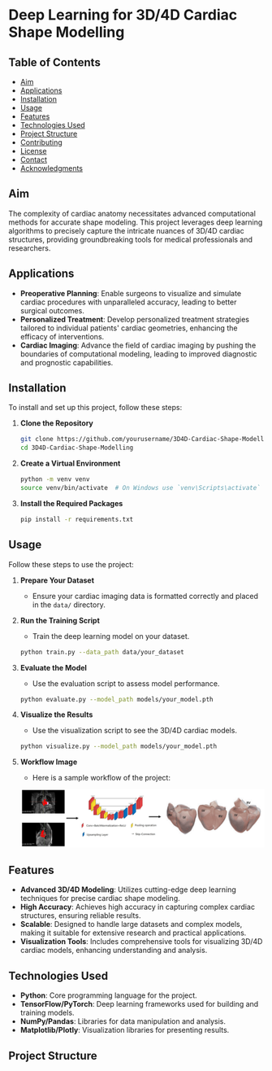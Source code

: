 # Deep Learning for 3D/4D Cardiac Shape Modelling

## Table of Contents
- [Aim](#aim)
- [Applications](#applications)
- [Installation](#installation)
- [Usage](#usage)
- [Features](#features)
- [Technologies Used](#technologies-used)
- [Project Structure](#project-structure)
- [Contributing](#contributing)
- [License](#license)
- [Contact](#contact)
- [Acknowledgments](#acknowledgments)

## Aim
The complexity of cardiac anatomy necessitates advanced computational methods for accurate shape modeling. This project leverages deep learning algorithms to precisely capture the intricate nuances of 3D/4D cardiac structures, providing groundbreaking tools for medical professionals and researchers.

## Applications
- **Preoperative Planning**: Enable surgeons to visualize and simulate cardiac procedures with unparalleled accuracy, leading to better surgical outcomes.
- **Personalized Treatment**: Develop personalized treatment strategies tailored to individual patients' cardiac geometries, enhancing the efficacy of interventions.
- **Cardiac Imaging**: Advance the field of cardiac imaging by pushing the boundaries of computational modeling, leading to improved diagnostic and prognostic capabilities.

## Installation
To install and set up this project, follow these steps:

1. **Clone the Repository**
    ```bash
    git clone https://github.com/yourusername/3D4D-Cardiac-Shape-Modelling.git
    cd 3D4D-Cardiac-Shape-Modelling
    ```

2. **Create a Virtual Environment**
    ```bash
    python -m venv venv
    source venv/bin/activate  # On Windows use `venv\Scripts\activate`
    ```

3. **Install the Required Packages**
    ```bash
    pip install -r requirements.txt
    ```

## Usage
Follow these steps to use the project:

1. **Prepare Your Dataset**
   - Ensure your cardiac imaging data is formatted correctly and placed in the `data/` directory.

2. **Run the Training Script**
   - Train the deep learning model on your dataset.
    ```bash
    python train.py --data_path data/your_dataset
    ```

3. **Evaluate the Model**
   - Use the evaluation script to assess model performance.
    ```bash
    python evaluate.py --model_path models/your_model.pth
    ```

4. **Visualize the Results**
   - Use the visualization script to see the 3D/4D cardiac models.
    ```bash
    python visualize.py --model_path models/your_model.pth
    ```

5. **Workflow Image**
   - Here is a sample workflow of the project:
   
   ![Workflow](images/workflow.png)

## Features
- **Advanced 3D/4D Modeling**: Utilizes cutting-edge deep learning techniques for precise cardiac shape modeling.
- **High Accuracy**: Achieves high accuracy in capturing complex cardiac structures, ensuring reliable results.
- **Scalable**: Designed to handle large datasets and complex models, making it suitable for extensive research and practical applications.
- **Visualization Tools**: Includes comprehensive tools for visualizing 3D/4D cardiac models, enhancing understanding and analysis.

## Technologies Used
- **Python**: Core programming language for the project.
- **TensorFlow/PyTorch**: Deep learning frameworks used for building and training models.
- **NumPy/Pandas**: Libraries for data manipulation and analysis.
- **Matplotlib/Plotly**: Visualization libraries for presenting results.

## Project Structure
